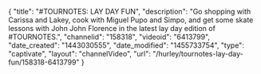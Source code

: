{
    "title": "#TOURNOTES: LAY DAY FUN",
    "description": "Go shopping with Carissa and Lakey, cook with Miguel Pupo and Simpo, and get some skate lessons with John John Florence in the latest lay day edition of #TOURNOTES.",
    "channelid": "158318",
    "videoid": "6413799",
    "date_created": "1443030555",
    "date_modified": "1455733754",
    "type": "captivate",
    "layout": "channelVideo",
    "url": "\/hurley\/tournotes-lay-day-fun\/158318-6413799"
}